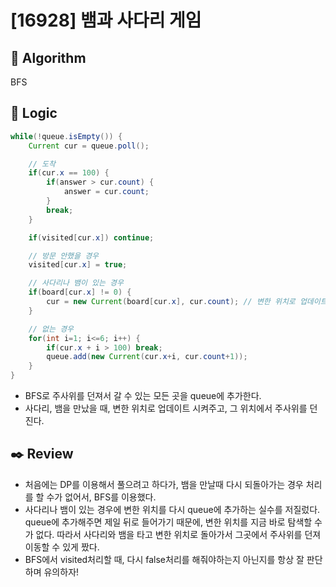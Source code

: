 # [16928] 뱀과 사다리 게임

## :pushpin: **Algorithm**

BFS

## :round_pushpin: **Logic**

```java
while(!queue.isEmpty()) {
    Current cur = queue.poll();

    // 도착
    if(cur.x == 100) {
        if(answer > cur.count) {
            answer = cur.count;
        }
        break;
    }

    if(visited[cur.x]) continue;

    // 방문 안했을 경우
    visited[cur.x] = true;

    // 사다리나 뱀이 있는 경우
    if(board[cur.x] != 0) {
        cur = new Current(board[cur.x], cur.count); // 변한 위치로 업데이트
    }

    // 없는 경우
    for(int i=1; i<=6; i++) {
        if(cur.x + i > 100) break;
        queue.add(new Current(cur.x+i, cur.count+1));
    }
}
```

- BFS로 주사위를 던져서 갈 수 있는 모든 곳을 queue에 추가한다.
- 사다리, 뱀을 만났을 때, 변한 위치로 업데이트 시켜주고, 그 위치에서 주사위를 던진다.

## :black_nib: **Review**

- 처음에는 DP를 이용해서 풀으려고 하다가, 뱀을 만날때 다시 되돌아가는 경우 처리를 할 수가 없어서, BFS를 이용했다.
- 사다리나 뱀이 있는 경우에 변한 위치를 다시 queue에 추가하는 실수를 저질렀다.
  queue에 추가해주면 제일 뒤로 들어가기 때문에, 변한 위치를 지금 바로 탐색할 수가 없다.
  따라서 사다리와 뱀을 타고 변한 위치로 돌아가서 그곳에서 주사위를 던져 이동할 수 있게 짰다.
- BFS에서 visited처리할 때, 다시 false처리를 해줘야하는지 아닌지를 항상 잘 판단하며 유의하자!
